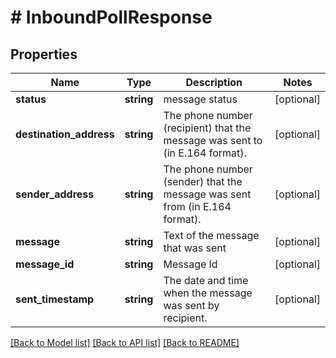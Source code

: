 # # InboundPollResponse

## Properties

Name | Type | Description | Notes
------------ | ------------- | ------------- | -------------
**status** | **string** | message status | [optional] 
**destination_address** | **string** | The phone number (recipient) that the message was sent to (in E.164 format). | [optional] 
**sender_address** | **string** | The phone number (sender) that the message was sent from (in E.164 format). | [optional] 
**message** | **string** | Text of the message that was sent | [optional] 
**message_id** | **string** | Message Id | [optional] 
**sent_timestamp** | **string** | The date and time when the message was sent by recipient. | [optional] 

[[Back to Model list]](../../README.md#documentation-for-models) [[Back to API list]](../../README.md#documentation-for-api-endpoints) [[Back to README]](../../README.md)


